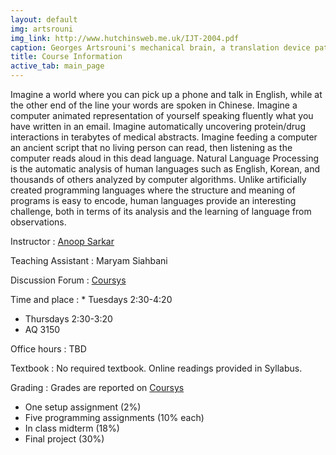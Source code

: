 ```yaml
---
layout: default
img: artsrouni
img_link: http://www.hutchinsweb.me.uk/IJT-2004.pdf
caption: Georges Artsrouni's mechanical brain, a translation device patented in 1933 in France.
title: Course Information
active_tab: main_page 
---
```


Imagine a world where you can pick up a phone and talk in English,
while at the other end of the line your words are spoken in Chinese.
Imagine a computer animated representation of yourself speaking
fluently what you have written in an email. Imagine automatically
uncovering protein/drug interactions in terabytes of medical
abstracts. Imagine feeding a computer an ancient script that no
living person can read, then listening as the computer reads aloud
in this dead language. Natural Language Processing is the automatic
analysis of human languages such as English, Korean, and thousands
of others analyzed by computer algorithms. Unlike artificially
created programming languages where the structure and meaning of
programs is easy to encode, human languages provide an interesting
challenge, both in terms of its analysis and the learning of language
from observations.

Instructor
: [Anoop Sarkar](http://www.cs.sfu.edu/~anoop/) 

Teaching Assistant
: Maryam Siahbani

Discussion Forum
: [Coursys](https://courses.cs.sfu.ca/)

Time and place
: * Tuesdays 2:30-4:20 
  * Thursdays 2:30-3:20
  * AQ 3150

Office hours
: TBD

Textbook
: No required textbook. Online readings provided in Syllabus.

Grading
: Grades are reported on [Coursys](https://courses.cs.sfu.ca)

* One setup assignment (2%)
* Five programming assignments (10% each)
* In class midterm (18%)
* Final project (30%)

